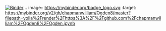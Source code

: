 [![Binder](https://mybinder.org/badge_logo.svg)](https://mybinder.org/v2/gh/chapmanwilliam/Ogden8/master?filepath=voila%2Frender%2Fhttps%3A%2F%2Fgithub.com%2Fchapmanwilliam%2FOgden8%2FOgden.ipynb)
.. image:: https://mybinder.org/badge_logo.svg
 :target: https://mybinder.org/v2/gh/chapmanwilliam/Ogden8/master?filepath=voila%2Frender%2Fhttps%3A%2F%2Fgithub.com%2Fchapmanwilliam%2FOgden8%2FOgden.ipynb
